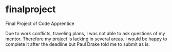 # finalproject
Final Project of Code Apprentice


Due to work conflicts, traveling plans, I was not able to ask questions of my mentor. Therefore my project is 
lacking in several areas. I would be happy to complete it after the deadline but Paul Drake told me to submit
as is. 
